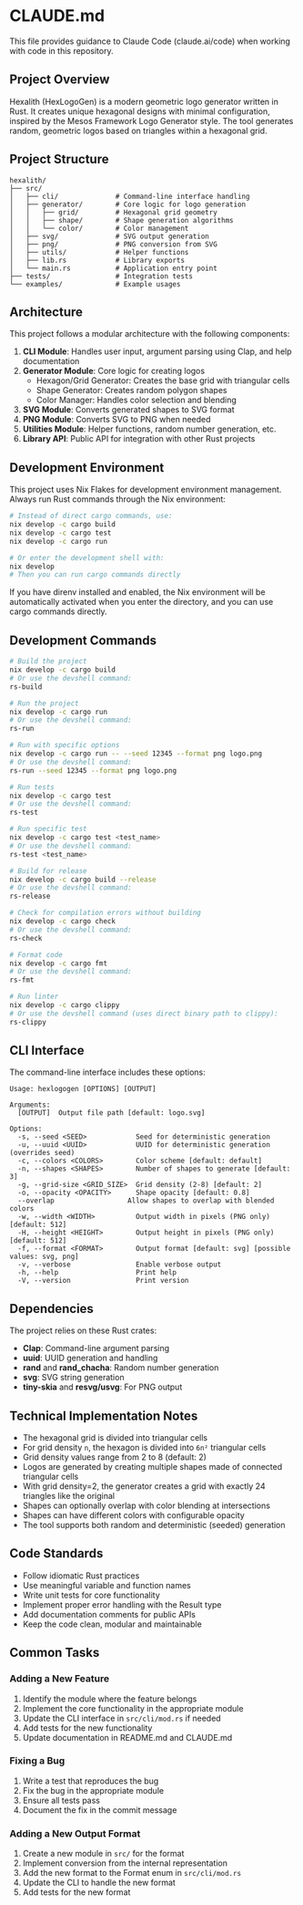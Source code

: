 # CLAUDE.md

This file provides guidance to Claude Code (claude.ai/code) when working with code in this repository.

## Project Overview

Hexalith (HexLogoGen) is a modern geometric logo generator written in Rust. It creates unique hexagonal designs with minimal configuration, inspired by the Mesos Framework Logo Generator style. The tool generates random, geometric logos based on triangles within a hexagonal grid.

## Project Structure

```
hexalith/
├── src/
│   ├── cli/              # Command-line interface handling
│   ├── generator/        # Core logic for logo generation
│   │   ├── grid/         # Hexagonal grid geometry
│   │   ├── shape/        # Shape generation algorithms  
│   │   └── color/        # Color management
│   ├── svg/              # SVG output generation
│   ├── png/              # PNG conversion from SVG
│   ├── utils/            # Helper functions
│   ├── lib.rs            # Library exports
│   └── main.rs           # Application entry point
├── tests/                # Integration tests
└── examples/             # Example usages
```

## Architecture

This project follows a modular architecture with the following components:

1. **CLI Module**: Handles user input, argument parsing using Clap, and help documentation
2. **Generator Module**: Core logic for creating logos
   - Hexagon/Grid Generator: Creates the base grid with triangular cells
   - Shape Generator: Creates random polygon shapes
   - Color Manager: Handles color selection and blending
3. **SVG Module**: Converts generated shapes to SVG format
4. **PNG Module**: Converts SVG to PNG when needed
5. **Utilities Module**: Helper functions, random number generation, etc.
6. **Library API**: Public API for integration with other Rust projects

## Development Environment

This project uses Nix Flakes for development environment management. Always run Rust commands through the Nix environment:

```bash
# Instead of direct cargo commands, use:
nix develop -c cargo build
nix develop -c cargo test
nix develop -c cargo run

# Or enter the development shell with:
nix develop
# Then you can run cargo commands directly
```

If you have direnv installed and enabled, the Nix environment will be automatically activated when you enter the directory, and you can use cargo commands directly.

## Development Commands

```bash
# Build the project
nix develop -c cargo build
# Or use the devshell command:
rs-build

# Run the project
nix develop -c cargo run
# Or use the devshell command:
rs-run

# Run with specific options
nix develop -c cargo run -- --seed 12345 --format png logo.png
# Or use the devshell command:
rs-run --seed 12345 --format png logo.png

# Run tests
nix develop -c cargo test
# Or use the devshell command:
rs-test

# Run specific test
nix develop -c cargo test <test_name>
# Or use the devshell command:
rs-test <test_name>

# Build for release
nix develop -c cargo build --release
# Or use the devshell command:
rs-release

# Check for compilation errors without building
nix develop -c cargo check
# Or use the devshell command:
rs-check

# Format code
nix develop -c cargo fmt
# Or use the devshell command:
rs-fmt

# Run linter
nix develop -c cargo clippy
# Or use the devshell command (uses direct binary path to clippy):
rs-clippy
```

## CLI Interface

The command-line interface includes these options:

```
Usage: hexlogogen [OPTIONS] [OUTPUT]

Arguments:
  [OUTPUT]  Output file path [default: logo.svg]

Options:
  -s, --seed <SEED>            Seed for deterministic generation
  -u, --uuid <UUID>            UUID for deterministic generation (overrides seed)
  -c, --colors <COLORS>        Color scheme [default: default]
  -n, --shapes <SHAPES>        Number of shapes to generate [default: 3]
  -g, --grid-size <GRID_SIZE>  Grid density (2-8) [default: 2]
  -o, --opacity <OPACITY>      Shape opacity [default: 0.8]
  --overlap                  Allow shapes to overlap with blended colors
  -w, --width <WIDTH>          Output width in pixels (PNG only) [default: 512]
  -H, --height <HEIGHT>        Output height in pixels (PNG only) [default: 512]
  -f, --format <FORMAT>        Output format [default: svg] [possible values: svg, png]
  -v, --verbose                Enable verbose output
  -h, --help                   Print help
  -V, --version                Print version
```

## Dependencies

The project relies on these Rust crates:

- **Clap**: Command-line argument parsing
- **uuid**: UUID generation and handling
- **rand** and **rand_chacha**: Random number generation
- **svg**: SVG string generation
- **tiny-skia** and **resvg/usvg**: For PNG output

## Technical Implementation Notes

- The hexagonal grid is divided into triangular cells
- For grid density `n`, the hexagon is divided into `6n²` triangular cells
- Grid density values range from 2 to 8 (default: 2)
- Logos are generated by creating multiple shapes made of connected triangular cells
- With grid density=2, the generator creates a grid with exactly 24 triangles like the original
- Shapes can optionally overlap with color blending at intersections
- Shapes can have different colors with configurable opacity
- The tool supports both random and deterministic (seeded) generation

## Code Standards

- Follow idiomatic Rust practices
- Use meaningful variable and function names
- Write unit tests for core functionality
- Implement proper error handling with the Result type
- Add documentation comments for public APIs
- Keep the code clean, modular and maintainable

## Common Tasks

### Adding a New Feature

1. Identify the module where the feature belongs
2. Implement the core functionality in the appropriate module
3. Update the CLI interface in `src/cli/mod.rs` if needed
4. Add tests for the new functionality
5. Update documentation in README.md and CLAUDE.md

### Fixing a Bug

1. Write a test that reproduces the bug
2. Fix the bug in the appropriate module
3. Ensure all tests pass
4. Document the fix in the commit message

### Adding a New Output Format

1. Create a new module in `src/` for the format
2. Implement conversion from the internal representation
3. Add the new format to the Format enum in `src/cli/mod.rs`
4. Update the CLI to handle the new format
5. Add tests for the new format